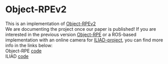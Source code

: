 # Object-RPEv2
This is an implementation of [Object-RPEv2](https://sites.google.com/view/object-rpev2) <br />
We are documenting the project once our paper is published!
If you are interested in the previous version [Object-RPE](https://sites.google.com/view/object-rpe) or a ROS-based implementation with an online camera for [ILIAD-project](https://iliad-project.eu/), you can find more info in the links below: <br />
Object-RPE [code](https://github.com/hoangcuongbk80/Object-RPE) <br />
ILIAD [code](https://github.com/hoangcuongbk80/Object-RPE/tree/iliad)
